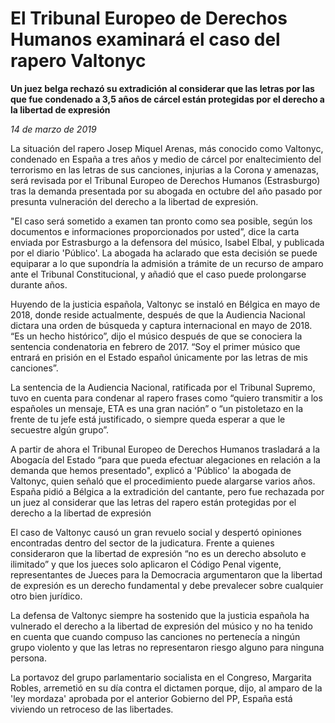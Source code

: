 # El Tribunal Europeo de Derechos Humanos examinará el caso del rapero Valtonyc

**Un juez belga rechazó su extradición al considerar que las letras por las que fue condenado a 3,5 años de cárcel están protegidas por el derecho a la libertad de expresión**

*14 de marzo de 2019*

La situación del rapero Josep Miquel Arenas, más conocido como Valtonyc, condenado en España a tres años y medio de cárcel por enaltecimiento del terrorismo en las letras de sus canciones, injurias a la Corona y amenazas, será revisada por el Tribunal Europeo de Derechos Humanos (Estrasburgo) tras la demanda presentada por su abogada en octubre del año pasado por presunta vulneración del derecho a la libertad de expresión.

"El caso será sometido a examen tan pronto como sea posible, según los documentos e informaciones proporcionados por usted”, dice la carta enviada por Estrasburgo a la defensora del músico, Isabel Elbal, y publicada por el diario 'Público'. La abogada ha aclarado que esta decisión se puede equiparar a lo que supondría la admisión a trámite de un recurso de amparo ante el Tribunal Constitucional, y añadió que el caso puede prolongarse durante años.

Huyendo de la justicia española, Valtonyc se instaló en Bélgica en mayo de 2018, donde reside actualmente, después de que la Audiencia Nacional dictara una orden de búsqueda y captura internacional en mayo de 2018. “Es un hecho histórico”, dijo el músico después de que se conociera la sentencia condenatoria en febrero de 2017. “Soy el primer músico que entrará en prisión en el Estado español únicamente por las letras de mis canciones”.

La sentencia de la Audiencia Nacional, ratificada por el Tribunal Supremo, tuvo en cuenta para condenar al rapero frases como “quiero transmitir a los españoles un mensaje, ETA es una gran nación” o “un pistoletazo en la frente de tu jefe está justificado, o siempre queda esperar a que le secuestre algún grupo”.

A partir de ahora el Tribunal Europeo de Derechos Humanos trasladará a la Abogacía del Estado “para que pueda efectuar alegaciones en relación a la demanda que hemos presentado", explicó a 'Público' la abogada de Valtonyc, quien señaló que el procedimiento puede alargarse varios años. España pidió a Bélgica a la extradición del cantante, pero fue rechazada por un juez al considerar que las letras del rapero están protegidas por el derecho a la libertad de expresión

El caso de Valtonyc causó un gran revuelo social y despertó opiniones encontradas dentro del sector de la judicatura. Frente a quienes consideraron que la libertad de expresión “no es un derecho absoluto e ilimitado” y que los jueces solo aplicaron el Código Penal vigente, representantes de Jueces para la Democracia argumentaron que la libertad de expresión es un derecho fundamental y debe prevalecer sobre cualquier otro bien jurídico.

La defensa de Valtonyc siempre ha sostenido que la justicia española ha vulnerado el derecho a la libertad de expresión del músico y no ha tenido en cuenta que cuando compuso las canciones no pertenecía a ningún grupo violento y que las letras no representaron riesgo alguno para ninguna persona.

La portavoz del grupo parlamentario socialista en el Congreso, Margarita Robles, arremetió en su día contra el dictamen porque, dijo, al amparo de la 'ley mordaza' aprobada por el anterior Gobierno del PP, España está viviendo un retroceso de las libertades.
